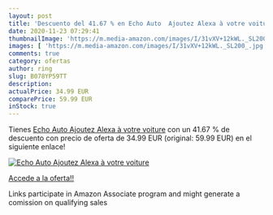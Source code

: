 ```yaml
---
layout: post
title: 'Descuento del 41.67 % en Echo Auto  Ajoutez Alexa à votre voiture'
date: 2020-11-23 07:29:41
thumbnailImage: 'https://m.media-amazon.com/images/I/31vXV+12kWL._SL200_.jpg'
images: [ 'https://m.media-amazon.com/images/I/31vXV+12kWL._SL200_.jpg' ]
comments: true
category: ofertas
author: ring
slug: B078YP59TT
description:
actualPrice: 34.99 EUR
comparePrice: 59.99 EUR
inStock: true
---
```


Tienes [Echo Auto  Ajoutez Alexa à votre voiture](https://www.amazon.fr/dp/B078YP59TT/?tag=tolees0d-21) con un 41.67 % de descuento con precio de oferta de 34.99 EUR (original: 59.99 EUR) en el siguiente enlace!

[![Echo Auto  Ajoutez Alexa à votre voiture](https://m.media-amazon.com/images/I/31vXV+12kWL._SL200_.jpg)](https://www.amazon.fr/dp/B078YP59TT/?tag=tolees0d-21)

[Accede a la oferta!!](https://www.amazon.fr/dp/B078YP59TT/?tag=tolees0d-21)

Links participate in Amazon Associate program and might generate a comission on qualifying sales


